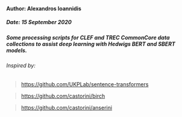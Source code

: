 #### Author: Alexandros Ioannidis
##### Date: 15 September 2020
##### Some processing scripts for CLEF and TREC CommonCore data collections to assist deep learning with Hedwigs BERT and SBERT models.


###### Inspired by: 
> https://github.com/UKPLab/sentence-transformers

> https://github.com/castorini/birch

> https://github.com/castorini/anserini
